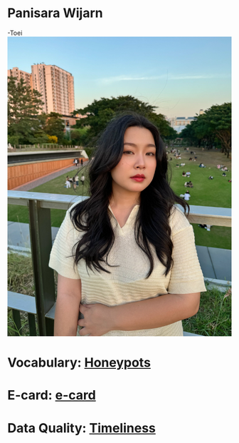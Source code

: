 # Panisara Wijarn
-Toei
![profile](img/IMG_6065.jpeg)

# Vocabulary: [Honeypots](honeypots.md)
# E-card: [e-card](e-card.md)
# Data Quality: [Timeliness](timeliness.md)
